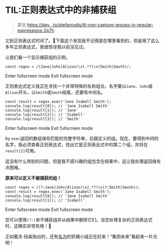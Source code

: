 # TIL:正则表达式中的非捕获组

> 原文:[https://dev . to/stefanjudis/til-non-capture-groups-in-regular-expressions-2p7h](https://dev.to/stefanjudis/til-non-capturing-groups-in-regular-expressions-2p7h)

又到正则表达式时间了。🎉下面这个发现我不记得是在哪里看到的，但是用了这么多年正则表达式，我很惊讶我以前没见过。

让我们看一个显示捕获组的示例。

```
const regex = /(Jane|John|Alison)\s(.*?)\s(Smith|Smuth)/; 
```

Enter fullscreen mode Exit fullscreen mode

正则表达式定义我正在寻找一个非常特殊的名称组合。名字要以`Jane`、`John`或`Alison`开头，以`Smith`或`Smuth`结尾，还要有中间名。

```
const result = regex.exec('Jane Isabell Smith');
console.log(result[0]); // 'Jane Isabell Smith'
console.log(result[1]); // 'Jane'
console.log(result[2]); // 'Isabell'
console.log(result[3]); // 'Smith' 
```

Enter fullscreen mode Exit fullscreen mode

by `exec`返回的数组保存匹配的完整字符串，后跟定义的组。现在，要得到中间的名字，我必须查看正则表达式，找出它是正则表达式中的第二个组，并将在`result[2]`可用。

这没有什么特别的问题，但是我不感兴趣的组包含在结果中，这让我处理返回值有点困难。

**原来可以定义不被捕获的组！**

```
const regex = /(?:Jane|John|Alison)\s(.*?)\s(?:Smith|Smuth)/;
const result = regex.exec('Jane Isabell Smith');
console.log(result[0]); // 'Jane Isabell Smith'
console.log(result[1]); // 'Isabell' 
```

Enter fullscreen mode Exit fullscreen mode

您可以使用`(?:)`来不捕获组并从结果中删除它们。当您处理复杂的正则表达式时，这确实非常有用！🎉

正如戴夫·纽森指出的，还有[名为](https://mathiasbynens.be/notes/es-regexp-proposals#named-capture-groups)的抓捕小组正在赶来！“集团未来”看起来一片光明！
